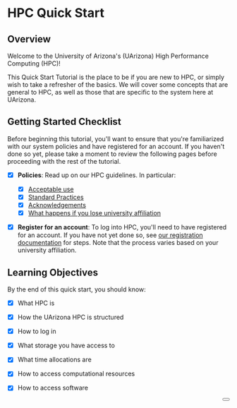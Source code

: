 # HPC Quick Start

<link rel="stylesheet" href="../../assets/stylesheets/buttons.css">

## Overview

Welcome to the University of Arizona's (UArizona) High Performance Computing (HPC)! 

This Quick Start Tutorial is the place to be if you are new to HPC, or simply wish to take a refresher of the basics. We will cover some concepts that are general to HPC, as well as those that are specific to the system here at UArizona.

## Getting Started Checklist

Before beginning this tutorial, you'll want to ensure that you're familiarized with our system policies and have registered for an account. If you haven't done so yet, please take a moment to review the following pages before proceeding with the rest of the tutorial.

- [x] **Policies**: Read up on our HPC guidelines. In particular:
    * [x] <a href="../../policies/acceptable_use/" target="_blank">Acceptable use</a>
    * [x] <a href="../../policies/standard_practices/" target="_blank">Standard Practices</a>
    * [x] <a href="../../policies/acknowledgements/" target="_blank">Acknowledgements</a>
    * [x] <a href="../../policies/loss_of_university_affiliation/" target="_blank">What happens if you lose university affiliation</a>
- [x] **Register for an account**: To log into HPC, you'll need to have registered for an account. If you have not yet done so, see <a href="../../registration_and_access/account_creation/" target="_blank">our registration documentation</a> for steps. Note that the process varies based on your university affiliation. 


## Learning Objectives 

By the end of this quick start, you should know:

- [x] What HPC is
- [x] How the UArizona HPC is structured
- [x] How to log in
- [x] What storage you have access to
- [x] What time allocations are
- [x] How to access computational resources
- [x] How to access software


<html>
<a href="/quick_start/what_is_hpc/"><button class="right-button" style="float: right;"></button></a>
</html>

<br>
